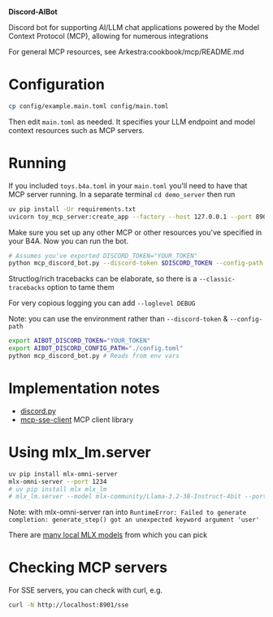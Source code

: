 **Discord-AIBot**

Discord bot for supporting AI/LLM chat applications powered by the Model Context Protocol (MCP), allowing for numerous integrations

For general MCP resources, see Arkestra:cookbook/mcp/README.md

# Configuration

```sh
cp config/example.main.toml config/main.toml
```

Then edit `main.toml` as needed. It specifies your LLM endpoint and model context resources such as MCP servers.

# Running

If you included `toys.b4a.toml` in your `main.toml` you'll need to have that MCP server running. In a separate terminal `cd demo_server` then run

```sh
uv pip install -Ur requirements.txt
uvicorn toy_mcp_server:create_app --factory --host 127.0.0.1 --port 8902
```

Make sure you set up any other MCP or other resources you've specified in your B4A. Now you can run the bot.

```sh
# Assumes you've exported DISCORD_TOKEN="YOUR_TOKEN" 
python mcp_discord_bot.py --discord-token $DISCORD_TOKEN --config-path config/mymain.toml
```

Structlog/rich tracebacks can be elaborate, so there is a `--classic-tracebacks` option to tame them

For very copious logging you can add `--loglevel DEBUG`

Note: you can use the environment rather than `--discord-token` & `--config-path`

```sh
export AIBOT_DISCORD_TOKEN="YOUR_TOKEN"
export AIBOT_DISCORD_CONFIG_PATH="./config.toml"
python mcp_discord_bot.py # Reads from env vars
```

# Implementation notes

* [discord.py](https://github.com/Rapptz/discord.py)
* [mcp-sse-client](https://github.com/zanetworker/mcp-sse-client-python) MCP client library

# Using mlx_lm.server

```sh
uv pip install mlx-omni-server
mlx-omni-server --port 1234
# uv pip install mlx mlx_lm
# mlx_lm.server --model mlx-community/Llama-3.2-3B-Instruct-4bit --port 1234
```

Note: with mlx-omni-server ran into `RuntimeError: Failed to generate completion: generate_step() got an unexpected keyword argument 'user'`

There are [many local MLX models](https://huggingface.co/mlx-community) from which you can pick

# Checking MCP servers

For SSE servers, you can check with curl, e.g.

```sh
curl -N http://localhost:8901/sse
```
